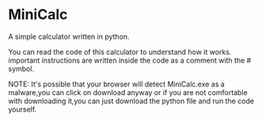 # MiniCalc
A simple calculator written in python.

You can read the code of this calculator to understand how it works.
important instructions are written inside the code as a comment with the # symbol.

NOTE: It's possible that your browser will detect MiniCalc.exe as a malware,you can click on download anyway or if you are not comfortable with downloading it,you can just download the python file and run the code yourself.
